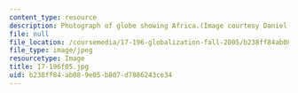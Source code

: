 ```yaml
---
content_type: resource
description: Photograph of globe showing Africa.(Image courtesy Daniel Bersak.)
file: null
file_location: /coursemedia/17-196-globalization-fall-2005/b238ff84ab089e05b807d7886243ce34_17-196f05.jpg
file_type: image/jpeg
resourcetype: Image
title: 17-196f05.jpg
uid: b238ff84-ab08-9e05-b807-d7886243ce34
---
```

